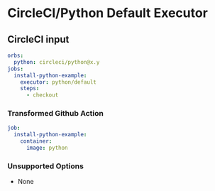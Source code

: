 # CircleCI/Python Default Executor

## CircleCI input

```yaml
orbs:
  python: circleci/python@x.y
jobs:
  install-python-example:
    executor: python/default
    steps:
      - checkout
```

### Transformed Github Action

```yaml
job:
  install-python-example:
    container:
      image: python
```

### Unsupported Options

- None
